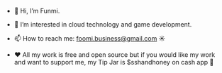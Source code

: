 - 👋 Hi, I’m  Funmi.
- 👀 I’m interested in cloud technology and game development.
  
- 📫 How to reach me: foomi.business@gmail.com ☀
- ❤️ All my work is free and open source but if you would like my work and want to support me, my Tip Jar is $sshandhoney on cash app 🍯


<!---
kat3o/kat3o is a ✨ special ✨ repository because its `README.md` (this file) appears on your GitHub profile.
You can click the Preview link to take a look at your changes.
--->
